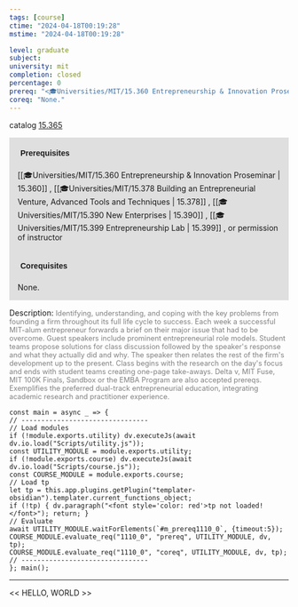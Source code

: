 ```yaml
---
tags: [course]
ctime: "2024-04-18T00:19:28"
mstime: "2024-04-18T00:19:28"

level: graduate
subject: 
university: mit
completion: closed
percentage: 0
prereq: "<🎓Universities/MIT/15.360 Entrepreneurship & Innovation Proseminar> , <🎓Universities/MIT/15.378 Building an Entrepreneurial Venture, Advanced Tools and Techniques> , <🎓Universities/MIT/15.390 New Enterprises> , <🎓Universities/MIT/15.399 Entrepreneurship Lab> , or permission of instructor"
coreq: "None."
---
```


catalog [15.365](http://student.mit.edu/catalog/m15b.html#15.365)

<span style="display: block; padding: 15px; background-color: rgb(100, 100, 100, 0.2);"><font id="m_prereq1110_0" style="display: block; font-family: Arial, sans-serif; font-weight: bold; padding: 5px">Prerequisites</font><br><span id="prereq1110_0">[[🎓Universities/MIT/15.360 Entrepreneurship & Innovation Proseminar | 15.360]] , [[🎓Universities/MIT/15.378 Building an Entrepreneurial Venture, Advanced Tools and Techniques | 15.378]] , [[🎓Universities/MIT/15.390 New Enterprises | 15.390]] , [[🎓Universities/MIT/15.399 Entrepreneurship Lab | 15.399]] , or permission of instructor</span></span>
<span style="display: block; padding: 15px; background-color: rgb(100, 100, 100, 0.2);"><font id="m_coreq1110_0" style="display: block; font-family: Arial, sans-serif; font-weight: bold; padding: 5px">Corequisites</font><br><span id="coreq1110_0">None.</span></span>

<font style="">Description:</font>
<font style="color: grey; font-size: 0.8rem;">Identifying, understanding, and coping with the key problems from founding a firm throughout its full life cycle to success. Each week a successful MIT-alum entrepreneur forwards a brief on their major issue that had to be overcome. Guest speakers include prominent entrepreneurial role models. Student teams propose solutions for class discussion followed by the speaker's response and what they actually did and why. The speaker then relates the rest of the firm's development up to the present. Class begins with the research on the day's focus and ends with student teams creating one-page take-aways. Delta v, MIT Fuse, MIT 100K Finals, Sandbox or the EMBA Program are also accepted prereqs. Exemplifies the preferred dual-track entrepreneurial education, integrating academic research and practitioner experience.</font>

```dataviewjs
const main = async _ => {
// --------------------------------
// Load modules
if (!module.exports.utility) dv.executeJs(await dv.io.load("Scripts/utility.js"));
const UTILITY_MODULE = module.exports.utility;
if (!module.exports.course) dv.executeJs(await dv.io.load("Scripts/course.js"));
const COURSE_MODULE = module.exports.course;
// Load tp
let tp = this.app.plugins.getPlugin("templater-obsidian").templater.current_functions_object;
if (!tp) { dv.paragraph("<font style='color: red'>tp not loaded!</font>"); return; }
// Evaluate
await UTILITY_MODULE.waitForElements(`#m_prereq1110_0`, {timeout:5});
COURSE_MODULE.evaluate_req("1110_0", "prereq", UTILITY_MODULE, dv, tp);
COURSE_MODULE.evaluate_req("1110_0", "coreq", UTILITY_MODULE, dv, tp);
// --------------------------------
}; main();
```

---

<< HELLO, WORLD >>
